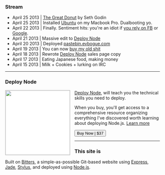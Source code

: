 ### Stream

+ April 25 2013 | [The Great Donut](http://hastebin.evbogue.com/jifowufuke.md) by Seth Godin
+ April 25 2013 | Installed [Ubuntu](http://ubuntu.com/) on my Macbook Pro. Dualbooting yo.
+ April 22 2013 | Finally. Sentiment hits: you're an idiot if [you rely on FB](http://andrewchen.co/2013/04/22/why-developers-are-leaving-the-facebook-platform/) or [Google](https://github.com/duncan-bayne/duncan-bayne.github.com/wiki/Expunging-Google).
+ April 21 2013 | Massive edit to [Deploy Node](http://deployno.de)
+ April 20 2013 | Deployed [pastebin.evbogue.com](http://pastebin.evbogue.com/) 
+ April 19 2013 | You can now [buy my old shit](/oldshit)
+ April 18 2013 | Rewrote [Deploy Node](http://deployno.de) sales page copy
+ April 17 2013 | Eating Japanese food, making money
+ April 15 2013 | Milk + Cookies + lurking on IRC


***

### Deploy Node

<a href="http://deployno.de"><img src="/images/deploy.jpg" width="210px" style="margin-bottom: .5em; border: 1px solid #ccc; background: white; float: left; margin-right: 1em;"></a> [Deploy Node](http://deployno.de), will teach you the technical skills you need to deploy. 

When you buy, you'll get access to a comprehensive resource organizing everything I've discovered worth learning about deploying Node.js. [Learn more](http://deployno.de) 

<a href="http://evbogue.fetchapp.com/sell/sfasaixe/ppc"><button class="button">Buy Now | $37</button></a>

***

### This site is

Built on [Bitters](https://github.com/evbogue/bitters), a simple-as-possible Git-based website using [Express](http://expressjs.com/), [Jade](http://jade-lang.com/), [Stylus](http://learnboost.github.io/stylus/), and deployed using [Node.js](http://nodejs.org).
